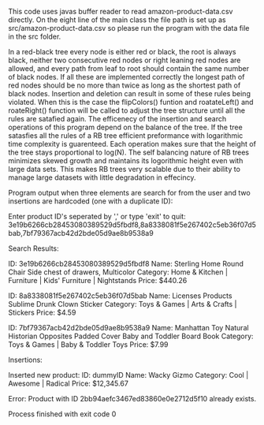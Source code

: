 This code uses javas buffer reader to read amazon-product-data.csv directly. On the eight line of the main class the file path is set up as src/amazon-product-data.csv so please run the program with the data file in the src folder. 



  In a red-black tree every node is either red or black, the root is always black, neither two consecutive red nodes or right leaning red nodes are allowed, and every path from leaf to root should contain the same number of black nodes. If all these are implemented correctly the longest path of red nodes should be no more than twice as long as the shortest path of black nodes.
  Insertion and deletion can result in some of these rules being violated. When this is the case the flipColors() funtion and roatateLeft() and roateRight() function will be called to adjust the tree structure until all the rules are satafied again. 
  The efficenecy of the insertion and search operations of this program depend on the balance of the tree. If the tree satasfies all the rules of a RB tree efficient preformance with logarithmic time complexity is guarenteed. Each operation makes sure that the height of the tree stays proportional to log(N). The self balancing nature of RB trees minimizes skewed growth and maintains its logorithmic height even with large data sets. This makes RB trees very scalable due to their ability to manage large datasets with little degradation in effecincy.


Program output when three elements are search for from the user and two insertions are hardcoded (one with a duplicate ID):

Enter product ID's seperated by ',' or type 'exit' to quit: 
3e19b6266cb28453080389529d5fbdf8,8a8338081f5e267402c5eb36f07d5bab,7bf79367acb42d2bde05d9ae8b9538a9

Search Results:

ID: 3e19b6266cb28453080389529d5fbdf8
    Name: Sterling Home Round Chair Side chest of drawers, Multicolor
    Category: Home & Kitchen | Furniture | Kids' Furniture | Nightstands
    Price: $440.26

ID: 8a8338081f5e267402c5eb36f07d5bab
    Name: Licenses Products Sublime Drunk Clown Sticker
    Category: Toys & Games | Arts & Crafts | Stickers
    Price: $4.59

ID: 7bf79367acb42d2bde05d9ae8b9538a9
    Name: Manhattan Toy Natural Historian Opposites Padded Cover Baby and Toddler Board Book
    Category: Toys & Games | Baby & Toddler Toys
    Price: $7.99

Insertions:

Inserted new product:
ID: dummyID
    Name: Wacky Gizmo
    Category: Cool | Awesome | Radical
    Price: $12,345.67

Error: Product with ID 2bb94aefc3467ed83860e0e2712d5f10 already exists.

Process finished with exit code 0
